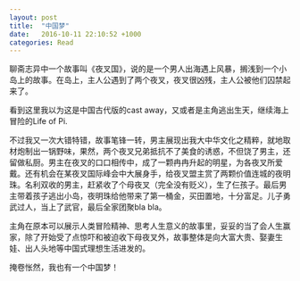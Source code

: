 ```yaml
---
layout: post
title:  "中国梦"
date:   2016-10-11 22:10:52 +1000
categories: Read
---
```


聊斋志异中一个故事叫《夜叉国》，说的是一个男人出海遇上风暴，搁浅到一个小岛上的故事。在岛上，主人公遇到了两个夜叉，夜叉很凶残，主人公被他们囚禁起来了。

看到这里我以为这是中国古代版的cast away，又或者是主角逃出生天，继续海上冒险的Life of Pi.

不过我又一次大错特错，故事笔锋一转，男主展现出我大中华文化之精粹，就地取材炮制出一锅野味，果然，两个夜叉兄弟抵抗不了美食的诱惑，不但饶了男主，还留做私厨。男主在夜叉的口口相传中，成了一颗冉冉升起的明星，为各夜叉所爱戴。还有机会在某夜叉国际峰会中大展身手，给夜叉盟主赏了两颗价值连城的夜明珠。名利双收的男主，赶紧收了个母夜叉（完全没有贬义），生了仨孩子。最后男主带着孩子逃出小岛，夜明珠给他带来了第一桶金，买田置地，十分富足。儿子勇武过人，当上了武官，最后全家团聚bla bla。

主角在原本可以展示人类冒险精神、思考人生意义的故事里，妥妥的当了会人生赢家，除了开始受了点惊吓和被迫收下母夜叉外，故事整体是向大富大贵、娶妻生娃、出人头地等中国式理想生活进发的。

掩卷怅然，我也有一个中国梦！